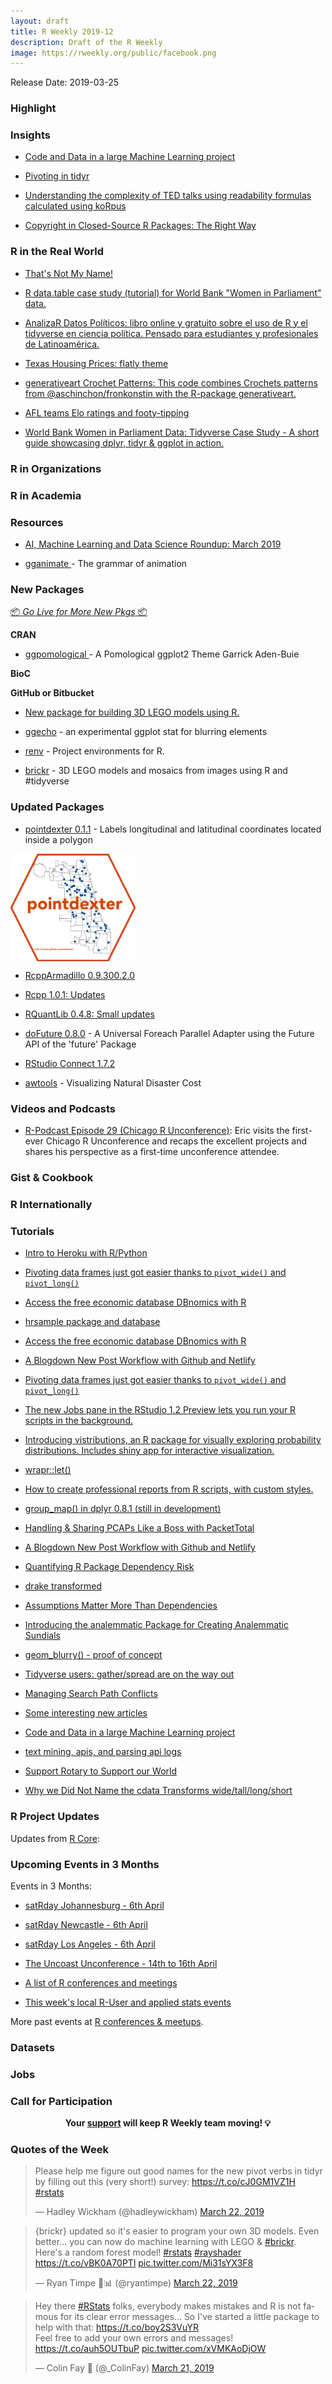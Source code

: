 ```yaml
---
layout: draft
title: R Weekly 2019-12
description: Draft of the R Weekly
image: https://rweekly.org/public/facebook.png
---
```


Release Date: 2019-03-25


###  Highlight



### Insights

+ [Code and Data in a large Machine Learning project](https://edwinth.github.io/multiperson-project/)

+ [Pivoting in tidyr](https://tidyr.tidyverse.org/dev/articles/pivot.html)


+ [Understanding the complexity of TED talks using readability formulas calculated using koRpus](https://www.granvillematheson.com/post/tedreadability/)


+ [Copyright in Closed-Source R Packages: The Right Way](https://unconj.ca/blog/copyright-in-closed-source-r-packages-the-right-way.html)


### R in the Real World

+ [That's Not My Name!](http://adfi.gitlab.io/2019/03/15/thats-not-my-name/)

+ [R data.table case study (tutorial) for World Bank "Women in Parliament" data.](https://github.com/saghirb/WiP-rdatatable)


+ [AnalizaR Datos Políticos: libro online y gratuito sobre el uso de R y el tidyverse en ciencia política. Pensado para estudiantes y profesionales de Latinoamérica.](https://arcruz0.github.io/libroadp/)

+ [Texas Housing Prices:  flatly theme](https://elastic-lovelace-155848.netlify.com/gallery/themes/flatly.html)

+ [generativeart Crochet Patterns: This code combines Crochets patterns from @aschinchon/fronkonstin with the R-package generativeart. ](https://github.com/cutterkom/generativeart-crochet-patterns)

+ [AFL teams Elo ratings and footy-tipping](http://freerangestats.info/blog/2019/03/23/afl-elo)


+ [World Bank Women in Parliament Data: Tidyverse Case Study - A short guide showcasing dplyr, tidyr & ggplot in action.](https://github.com/saghirb/WiP-tidyverse)



###  R in Organizations



###  R in Academia



###  Resources


+ [AI, Machine Learning and Data Science Roundup: March 2019](https://blog.revolutionanalytics.com/2019/03/airoundup-march-2019.html)

+ [ gganimate ](https://mitchelloharawild.com/wombat-gganimate/#1) - The grammar of animation


###  New Packages

<p class="added-hostname"><a href="https://rweekly.org/live" target="_blank" class="externalLink">📦 <i>Go Live for More New Pkgs</i> 📦</a></p>

**CRAN**

+ [ggpomological ](https://www.garrickadenbuie.com/project/ggpomological/) - A Pomological ggplot2 Theme
Garrick Aden-Buie

**BioC**



**GitHub or Bitbucket**

+ [New package for building 3D LEGO models using R.](https://github.com/ryantimpe/brickr)


+ [ggecho](https://coolbutuseless.github.io/2019/03/22/ggecho-an-experimental-ggplot-stat-for-blurring-elements/)  - an experimental ggplot stat for blurring elements

+ [renv](https://github.com/rstudio/renv) - Project environments for R.

+ [brickr](https://github.com/ryantimpe/brickr) - 3D LEGO models and mosaics from images using R and #tidyverse


### Updated Packages


+ [pointdexter  0.1.1](https://github.com/cenuno/pointdexter/issues/2) - Labels longitudinal and latitudinal coordinates located inside a polygon


<a href="https://cenuno.github.io/pointdexter/">
<img src="https://github.com/cenuno/pointdexter/raw/master/man/figures/logo.png" align="middle" width="200"/>
</a>

+ [RcppArmadillo 0.9.300.2.0](http://dirk.eddelbuettel.com/blog/2019/03/22#rcpparmadillo_0.9.300.2.0)


+ [Rcpp 1.0.1: Updates](http://dirk.eddelbuettel.com/blog/2019/03/17#rcpp_1.0.1)


+ [RQuantLib 0.4.8: Small updates](http://dirk.eddelbuettel.com/blog/2019/03/17#rquantlib_0.4.8)

+ [doFuture  0.8.0](https://cran.r-project.org/package=doFuture) - A Universal Foreach Parallel Adapter using the Future API of the 'future' Package

+ [RStudio Connect 1.7.2](https://blog.rstudio.com/2019/03/22/announcing-rstudio-connect-1-7-2/)


+ [awtools](https://austinwehrwein.com/data-visualization/awtoolsdisaster/) - Visualizing Natural Disaster Cost


###  Videos and Podcasts

+ [R-Podcast Episode 29 (Chicago R Unconference)](https://r-podcast.org/29): Eric visits the first-ever Chicago R Unconference and recaps the excellent projects and shares his perspective as a first-time unconference attendee.


### Gist & Cookbook



### R Internationally



###  Tutorials

+ [Intro to Heroku with R/Python](https://meysubb.github.io/sports%20analytics/2019/03/14/Heroku/)

+ [Pivoting data frames just got easier thanks to `pivot_wide()` and `pivot_long()`](https://www.brodrigues.co/blog/2019-03-20-pivot/)

+ [Access the free economic database DBnomics with R](https://macro.nomics.world/article/2019-03/rdbnomics-tutorial/)

+ [hrsample package and database](http://harry.ahlas.com/2019/03/17/hrsample-database/index.html)

+ [Access the free economic database DBnomics with R ](https://macro.nomics.world/article/2019-03/rdbnomics-tutorial/)

+ [A Blogdown New Post Workflow with Github and Netlify](https://www.garrickadenbuie.com/blog/blogdown-netlify-new-post-workflow/)

+ [Pivoting data frames just got easier thanks to `pivot_wide()` and `pivot_long()`](https://www.brodrigues.co/blog/2019-03-20-pivot/)

+ [The new Jobs pane in the RStudio 1.2 Preview lets you run your R scripts in the background.](https://blog.rstudio.com/2019/03/14/rstudio-1-2-jobs/)



+ [Introducing vistributions, an R package for visually exploring probability distributions. Includes shiny app for interactive visualization.](https://blog.rsquaredacademy.com/introducting-vistributions/)



+ [wrapr::let()](http://www.win-vector.com/blog/2019/03/wraprlet/)


+ [How to create professional reports from R scripts, with custom styles.](https://jozefhajnala.gitlab.io/r/r913-spin-with-style/)

+ [group_map() in dplyr 0.8.1 (still in development)](https://coolbutuseless.github.io/2019/03/17/group_map-in-dplyr-0.8.1-still-in-development/)

+ [Handling & Sharing PCAPs Like a Boss with PacketTotal](https://rud.is/b/2019/03/17/handling-sharing-pcaps-like-a-boss-with-packettotal/)



+ [A Blogdown New Post Workflow with Github and Netlify](https://www.garrickadenbuie.com/blog/blogdown-netlify-new-post-workflow/)

+ [Quantifying R Package Dependency Risk](http://www.win-vector.com/blog/2019/03/quantifying-r-package-dependency-risk/)

+ [drake transformed](https://ropensci.org/technotes/2019/03/18/drake-700/)


+ [Assumptions Matter More Than Dependencies](https://rud.is/b/2019/03/19/assumptions-matter-more-than-dependencies/)

+ [Introducing the analemmatic Package for Creating Analemmatic Sundials](https://coolbutuseless.github.io/2019/03/19/introducing-the-analemmatic-package-for-creating-analemmatic-sundials/)

+ [geom_blurry() - proof of concept](https://coolbutuseless.github.io/2019/03/19/geom_blurry-proof-of-concept/)


+ [Tidyverse users: gather/spread are on the way out](http://www.win-vector.com/blog/2019/03/tidyverse-users-gather-spread-are-on-the-way-out/)


+ [Managing Search Path Conflicts](http://feeds.feedburner.com/Blog/public/2019/03/19/managing-search-path-conflicts/)


+ [Some interesting new articles](http://ronaldrichman.co.za/2019/03/20/some-interesting-new-articles/)

+ [Code and Data in a large Machine Learning project](https://edwinth.github.io/multiperson-project/)

+ [text mining, apis, and parsing api logs](https://recology.info/2019/03/apis-text-mining-logs/)

+ [Support Rotary to Support our World](http://www.win-vector.com/blog/2019/03/support-rotary-to-support-our-world/)

+ [Why we Did Not Name the cdata Transforms wide/tall/long/short](http://www.win-vector.com/blog/2019/03/why-we-did-not-name-the-cdata-transforms-wide-tall-long-short/)

<!--<div class="post-more-begi
n></div><div class="post-more-end"></div>-->

###  R Project Updates

Updates from [R Core](http://developer.r-project.org/blosxom.cgi/R-devel/NEWS):


###  Upcoming Events in 3 Months

Events in 3 Months:

+ [satRday Johannesburg - 6th April](https://joburg2019.satrdays.org/)

+ [satRday Newcastle - 6th April](https://newcastle2019.satrdays.org/)

+ [satRday Los Angeles - 6th April](https://losangeles2019.satrdays.org/)

+ [The Uncoast Unconference - 14th to 16th April](http://uuconf.rbind.io/)

+ [A list of R conferences and meetings](https://jumpingrivers.github.io/meetingsR/events.html)

+ [This week's local R-User and applied stats events](https://community.rstudio.com/c/irl)

More past events at [R conferences & meetups](https://conf.rweekly.org).

### Datasets




### Jobs




###  Call for Participation


<p class="hide-support added-hostname support-rweekly" style="text-align: center;font-weight: bold;">Your <a class="non-visited externalLink" href="https://www.patreon.com/rweekly" onclick="pas(this)">support</a> will keep R Weekly team moving! 💡</p>

###  Quotes of the Week

<blockquote class="twitter-tweet" data-lang="en"><p lang="en" dir="ltr">Please help me figure out good names for the new pivot verbs in tidyr by filling out this (very short!) survey: <a href="https://t.co/cJ0GM1VZ1H">https://t.co/cJ0GM1VZ1H</a> <a href="https://twitter.com/hashtag/rstats?src=hash&amp;ref_src=twsrc%5Etfw">#rstats</a></p>&mdash; Hadley Wickham (@hadleywickham) <a href="https://twitter.com/hadleywickham/status/1109132826631421952?ref_src=twsrc%5Etfw">March 22, 2019</a></blockquote>

<blockquote class="twitter-tweet" data-lang="en"><p lang="en" dir="ltr">{brickr} updated so it&#39;s easier to program your own 3D models. Even better... you can now do machine learning with LEGO &amp; <a href="https://twitter.com/hashtag/brickr?src=hash&amp;ref_src=twsrc%5Etfw">#brickr</a>. Here&#39;s a random forest model! <a href="https://twitter.com/hashtag/rstats?src=hash&amp;ref_src=twsrc%5Etfw">#rstats</a> <a href="https://twitter.com/hashtag/rayshader?src=hash&amp;ref_src=twsrc%5Etfw">#rayshader</a> <a href="https://t.co/vBK0A70PTl">https://t.co/vBK0A70PTl</a> <a href="https://t.co/Mi31sYX3F8">pic.twitter.com/Mi31sYX3F8</a></p>&mdash; Ryan Timpe 🦖📊 (@ryantimpe) <a href="https://twitter.com/ryantimpe/status/1109086865167171584?ref_src=twsrc%5Etfw">March 22, 2019</a></blockquote>

<blockquote class="twitter-tweet" data-lang="en"><p lang="en" dir="ltr">Hey there <a href="https://twitter.com/hashtag/RStats?src=hash&amp;ref_src=twsrc%5Etfw">#RStats</a> folks, everybody makes mistakes and R is not famous for its clear error messages... So I&#39;ve started a little package to help with that: <a href="https://t.co/boy2S3VuYR">https://t.co/boy2S3VuYR</a><br>Feel free to add your own errors and messages! <a href="https://t.co/auh5OUTbuP">https://t.co/auh5OUTbuP</a> <a href="https://t.co/xVMKAoDjOW">pic.twitter.com/xVMKAoDjOW</a></p>&mdash; Colin Fay 🤘 (@_ColinFay) <a href="https://twitter.com/_ColinFay/status/1108753502547910656?ref_src=twsrc%5Etfw">March 21, 2019</a></blockquote>
<script async src="https://platform.twitter.com/widgets.js" charset="utf-8"></script>
